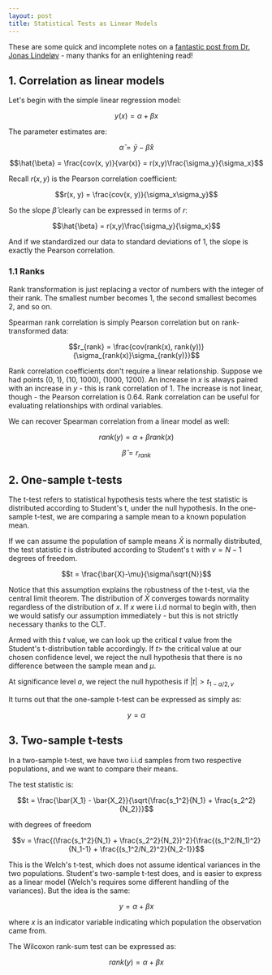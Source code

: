 ```yaml
---
layout: post
title: Statistical Tests as Linear Models
---
```


These are some quick and incomplete notes on a [fantastic post from Dr. Jonas Lindeløv](https://lindeloev.github.io/tests-as-linear/) - many thanks for an enlightening read!

## 1. Correlation as linear models

Let's begin with the simple linear regression model:

$$y(x) = \alpha + \beta x$$

The parameter estimates are:

$$\hat{\alpha} = \bar{y} - \hat{\beta}\bar{x}$$

$$\hat{\beta} = \frac{cov(x, y)}{var(x)} = r(x,y)\frac{\sigma_y}{\sigma_x}$$

Recall $r(x, y)$ is the Pearson correlation coefficient:

$$r(x, y) = \frac{cov(x, y)}{\sigma_x\sigma_y}$$

So the slope $\hat{\beta}$ clearly can be expressed in terms of $r$:

$$\hat{\beta} = r(x,y)\frac{\sigma_y}{\sigma_x}$$

And if we standardized our data to standard deviations of 1, the slope is exactly the Pearson correlation.

### 1.1 Ranks

Rank transformation is just replacing a vector of numbers with the integer of their rank. The smallest number becomes 1, the second smallest becomes 2, and so on. 

Spearman rank correlation is simply Pearson correlation but on rank-transformed data:

$$r_{rank} = \frac{cov(rank(x), rank(y))}{\sigma_{rank(x)}\sigma_{rank(y)}}$$

Rank correlation coefficients don't require a linear relationship. Suppose we had points (0, 1), (10, 1000), (1000, 1200). An increase in $x$ is always paired with an increase in $y$ - this is rank correlation of 1. The increase is not linear, though - the Pearson correlation is $0.64$. Rank correlation can be useful for evaluating relationships with ordinal variables.

We can recover Spearman correlation from a linear model as well:

$$rank(y) = \alpha + \beta rank(x)$$

$$\hat{\beta} = r_{rank}$$

## 2. One-sample t-tests

The t-test refers to statistical hypothesis tests where the test statistic is distributed according to Student's t, under the null hypothesis. In the one-sample t-test, we are comparing a sample mean to a known population mean. 

If we can assume the population of sample means $\bar{X}$ is normally distributed, the test statistic $t$ is distributed according to Student's t with $v=N-1$ degrees of freedom. 

$$t = \frac{\bar{X}-\mu}{\sigma/\sqrt{N}}$$

Notice that this assumption explains the robustness of the t-test, via the central limit theorem. The distribution of $\bar{X}$ converges towards normality regardless of the distribution of $x$. If $x$ were i.i.d normal to begin with, then we would satisfy our assumption immediately - but this is not strictly necessary thanks to the CLT.

Armed with this $t$ value, we can look up the critical $t$ value from the Student's t-distribution table accordingly. If $t >$ the critical value at our chosen confidence level, we reject the null hypothesis that there is no difference between the sample mean and $\mu$.

At significance level $a$, we reject the null hypothesis if $|t| > t_{1-a/2,v}$

It turns out that the one-sample t-test can be expressed as simply as:

$$y = \alpha$$

## 3. Two-sample t-tests

In a two-sample t-test, we have two i.i.d samples from two respective populations, and we want to compare their means. 

The test statistic is:

$$t = \frac{\bar{X_1} - \bar{X_2}}{\sqrt{\frac{s_1^2}{N_1} + \frac{s_2^2}{N_2}}}$$

with degrees of freedom

$$v = \frac{(\frac{s_1^2}{N_1} + \frac{s_2^2}{N_2})^2}{\frac{(s_1^2/N_1)^2}{N_1-1} + \frac{(s_1^2/N_2)^2}{N_2-1}}$$

This is the Welch's t-test, which does not assume identical variances in the two populations. Student's two-sample t-test does, and is easier to express as a linear model (Welch's requires some different handling of the variances). But the idea is the same:

$$y = \alpha + \beta x$$

where $x$ is an indicator variable indicating which population the observation came from. 

The Wilcoxon rank-sum test can be expressed as:

$$rank(y) = \alpha + \beta x$$

